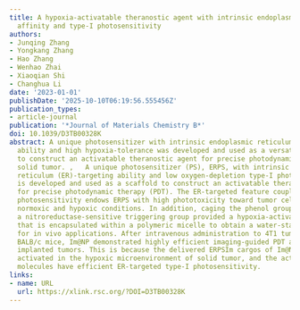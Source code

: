 ```yaml
---
title: A hypoxia-activatable theranostic agent with intrinsic endoplasmic reticulum
  affinity and type-I photosensitivity
authors:
- Junqing Zhang
- Yongkang Zhang
- Hao Zhang
- Wenhao Zhai
- Xiaoqian Shi
- Changhua Li
date: '2023-01-01'
publishDate: '2025-10-10T06:19:56.555456Z'
publication_types:
- article-journal
publication: '*Journal of Materials Chemistry B*'
doi: 10.1039/D3TB00328K
abstract: A unique photosensitizer with intrinsic endoplasmic reticulum-targeting
  ability and high hypoxia-tolerance was developed and used as a versatile scaffold
  to construct an activatable theranostic agent for precise photodynamic therapy against
  solid tumor. ,   A unique photosensitizer (PS), ERPS, with intrinsic endoplasmic
  reticulum (ER)-targeting ability and low oxygen-depletion type-I photosensitivity,
  is developed and used as a scaffold to construct an activatable theranostic agent
  for precise photodynamic therapy (PDT). The ER-targeted feature coupled with type-I
  photosensitivity endows ERPS with high phototoxicity toward tumor cells under both
  normoxic and hypoxic conditions. In addition, caging the phenol group of ERPS with
  a nitroreductase-sensitive triggering group provided a hypoxia-activatable PS (ERPSIm)
  that is encapsulated within a polymeric micelle to obtain a water-stable Im@NP nanoparticle
  for in vivo applications. After intravenous administration to 4T1 tumor-bearing
  BALB/c mice, Im@NP demonstrated highly efficient imaging-guided PDT ablation of
  implanted tumors. This is because the delivered ERPSIm cargos of Im@NP are specifically
  activated in the hypoxic microenvironment of solid tumor, and the activated ERPS
  molecules have efficient ER-targeted type-I photosensitivity.
links:
- name: URL
  url: https://xlink.rsc.org/?DOI=D3TB00328K
---
```

